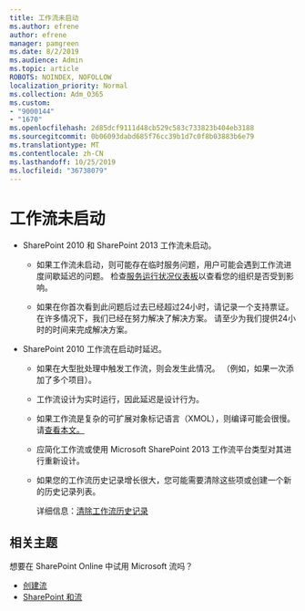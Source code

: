 ```yaml
---
title: 工作流未启动
ms.author: efrene
author: efrene
manager: pamgreen
ms.date: 8/2/2019
ms.audience: Admin
ms.topic: article
ROBOTS: NOINDEX, NOFOLLOW
localization_priority: Normal
ms.collection: Adm_O365
ms.custom:
- "9000144"
- "1670"
ms.openlocfilehash: 2d85dcf9111d48cb529c583c733823b404eb3188
ms.sourcegitcommit: 0b06093dabd685f76cc39b1d7c0f8b03883b6e79
ms.translationtype: MT
ms.contentlocale: zh-CN
ms.lasthandoff: 10/25/2019
ms.locfileid: "36738079"
---
```

# <a name="workflow-is-not-starting"></a>工作流未启动

- SharePoint 2010 和 SharePoint 2013 工作流未启动。

    - 如果工作流未启动，则可能存在临时服务问题，用户可能会遇到工作流进度间歇延迟的问题。 检查[服务运行状况仪表板](https:/admin.microsoft.com/AdminPortal/Home#/servicehealth)以查看您的组织是否受到影响。

    - 如果在你首次看到此问题后过去已经超过24小时，请记录一个支持票证。 在许多情况下，我们已经在努力解决了解决方案。 请至少为我们提供24小时的时间来完成解决方案。

- SharePoint 2010 工作流在启动时延迟。

    - 如果在大型批处理中触发工作流，则会发生此情况。 （例如，如果一次添加了多个项目）。

    - 工作流设计为实时运行，因此延迟是设计行为。

   -  如果工作流是复杂的可扩展对象标记语言（XMOL），则编译可能会很慢。 请[查看本文。](https://support.microsoft.com//kb/3043697)

    - 应简化工作流或使用 Microsoft SharePoint 2013 工作流平台类型对其进行重新设计。

    - 如果您的工作流历史记录增长很大，您可能需要清除这些项或创建一个新的历史记录列表。

        详细信息：[清除工作流历史记录](https://blogs.technet.microsoft.com/marj/2015/08/07/sharepoint-2010-workflows-best-practice-purge-workflow-history-list-items/)


## <a name="related-topics"></a>相关主题
想要在 SharePoint Online 中试用 Microsoft 流吗？
- [创建流](https://support.office.com/article/Create-a-flow-for-a-list-or-library-in-SharePoint-Online-or-OneDrive-for-Business-a9c3e03b-0654-46af-a254-20252e580d01) 
- [SharePoint 和流](https://flow.microsoft.com/blog/sharepoint-and-flow/) 


